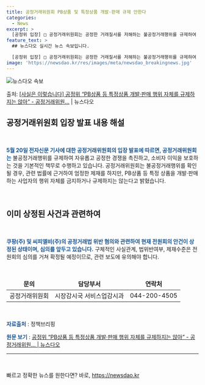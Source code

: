 ```yaml
---
title: 공정거래위원회 PB상품 및 특정상품 개발·판매 규제 안한다
categories:
  - News
excerpt: >
  [공정위 입장] □ 공정거래위원회는 공정한 거래질서를 저해하는 불공정거래행위를 규제하여 자유롭고 공정한 경쟁…
feature_text: >
  ## 뉴스다오 실시간 뉴스 속보입니다.

  [공정위 입장] □ 공정거래위원회는 공정한 거래질서를 저해하는 불공정거래행위를 규제하여 자유롭고 공정한 경쟁…
image: 'https://newsdao.kr/res/images/meta/newsdao_breakingnews.jpg'
---
```


![뉴스다오 속보](https://newsdao.kr/res/images/meta/newsdao_breakingnews.jpg)

<p>출처: <a href="https://newsdao.kr/3867" rel="dofollow">[사실은 이렇습니다] 공정위 “PB상품 등 특정상품 개발·판매 행위 자체를 규제하지는 않아” - 공정거래위원…</a> | 뉴스다오</p>

<h2 data-ke-size="size26">공정거래위원회 입장 발표 내용 해설</h2>
<p data-ke-size="size16">&nbsp;</p>
<p><b><span style="color: #1a5490;">5월 20일 전자신문 기사에 대한 공정거래위원회의 입장 발표에 따르면, 공정거래위원회는</span></b> 불공정거래행위를 규제하여 자유롭고 공정한 경쟁을 촉진하고, 소비자 이익을 보호하는 것을 기본적인 책무로 수행하고 있습니다. 공정거래위원회는 불공정거래행위를 확인될 경우, 관련 법률에 근거하여 엄정한 제재를 하지만, PB상품 등 특정 상품을 개발·판매하는 사업자의 행위 자체를 금지하거나 규제하지는 않는다고 밝혔습니다.</p>
<p data-ke-size="size16">&nbsp;</p>

<h2 data-ke-size="size26">이미 상정된 사건과 관련하여</h2>
<p data-ke-size="size16">&nbsp;</p>
<p><b><span style="color: #1a5490;">쿠팡(주) 및 씨피엘비(주)의 공정거래법 위반 혐의와 관련하여 현재 전원회의 안건이 상정된 상태이며, 심의를 앞두고 있습니다.</span></b> 구체적인 사실관계, 법위반여부, 제재수준은 전원회의 심의를 거쳐 확정될 예정이므로, 관련 보도에 유의해야 합니다.</p>
<p data-ke-size="size16">&nbsp;</p>

<table>
  <thead>
    <tr>
      <td style="text-align: center; height: 17px;"><b>문의</b></td>
      <td style="text-align: center; height: 17px;"><b>담당부서</b></td>
      <td style="text-align: center; height: 17px;"><b>연락처</b></td>
    </tr>
  </thead>
  <tbody>
    <tr>
      <td style="text-align: center; height: 17px;">공정거래위원회</td>
      <td style="text-align: center; height: 17px;">시장감시국 서비스업감시과</td>
      <td style="text-align: center; height: 17px;">044-200-4505</td>
    </tr>
  </tbody>
</table>
<p data-ke-size="size16">&nbsp;</p>
<p><b><span style="color: #1a5490;">자료출처</span></b> : 정책브리핑</p>
<p><b><span style="color: #1a5490;">원문 보기</span></b> : <a href="https://newsdao.kr/3867" target="_blank">공정위 “PB상품 등 특정상품 개발·판매 행위 자체를 규제하지는 않아” - 공정거래위원… | 뉴스다오</a></p>
<hr>
<p data-ke-size="size16">&nbsp;</p> 

빠르고 정확한 뉴스를 원한다면? 바로, <a href="https://newsdao.kr" rel="dofollow">https://newsdao.kr</a>


